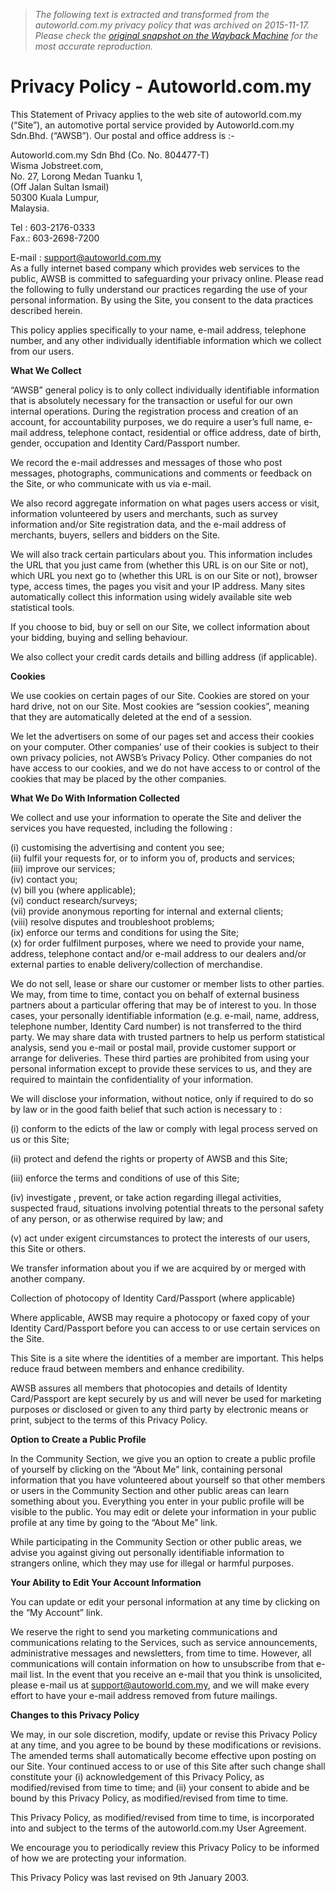 > *The following text is extracted and transformed from the autoworld.com.my privacy policy that was archived on 2015-11-17. Please check the [original snapshot on the Wayback Machine](https://web.archive.org/web/20151117203135id_/http%3A//www.autoworld.com.my/news/privacy-policy) for the most accurate reproduction.*

# Privacy Policy - Autoworld.com.my

This Statement of Privacy applies to the web site of autoworld.com.my (“Site”), an automotive portal service provided by Autoworld.com.my Sdn.Bhd. (“AWSB”). Our postal and office address is :-

Autoworld.com.my Sdn Bhd (Co. No. 804477-T)  
Wisma Jobstreet.com,  
No. 27, Lorong Medan Tuanku 1,  
(Off Jalan Sultan Ismail)  
50300 Kuala Lumpur,  
Malaysia.

Tel : 603-2176-0333  
Fax.: 603-2698-7200

E-mail : [support@autoworld.com.my](mailto:support@autoworld.com.my)  
As a fully internet based company which provides web services to the public, AWSB is committed to safeguarding your privacy online. Please read the following to fully understand our practices regarding the use of your personal information. By using the Site, you consent to the data practices described herein.

This policy applies specifically to your name, e-mail address, telephone number, and any other individually identifiable information which we collect from our users.

**What We Collect**

“AWSB” general policy is to only collect individually identifiable information that is absolutely necessary for the transaction or useful for our own internal operations. During the registration process and creation of an account, for accountability purposes, we do require a user’s full name, e-mail address, telephone contact, residential or office address, date of birth, gender, occupation and Identity Card/Passport number.

We record the e-mail addresses and messages of those who post messages, photographs, communications and comments or feedback on the Site, or who communicate with us via e-mail.

We also record aggregate information on what pages users access or visit, information volunteered by users and merchants, such as survey information and/or Site registration data, and the e-mail address of merchants, buyers, sellers and bidders on the Site.

We will also track certain particulars about you. This information includes the URL that you just came from (whether this URL is on our Site or not), which URL you next go to (whether this URL is on our Site or not), browser type, access times, the pages you visit and your IP address. Many sites automatically collect this information using widely available site web statistical tools.

If you choose to bid, buy or sell on our Site, we collect information about your bidding, buying and selling behaviour.

We also collect your credit cards details and billing address (if applicable).

**Cookies**

We use cookies on certain pages of our Site. Cookies are stored on your hard drive, not on our Site. Most cookies are “session cookies”, meaning that they are automatically deleted at the end of a session.

We let the advertisers on some of our pages set and access their cookies on your computer. Other companies’ use of their cookies is subject to their own privacy policies, not AWSB’s Privacy Policy. Other companies do not have access to our cookies, and we do not have access to or control of the cookies that may be placed by the other companies.

**What We Do With Information Collected**

We collect and use your information to operate the Site and deliver the services you have requested, including the following :

(i) customising the advertising and content you see;  
(ii) fulfil your requests for, or to inform you of, products and services;  
(iii) improve our services;  
(iv) contact you;  
(v) bill you (where applicable);  
(vi) conduct research/surveys;  
(vii) provide anonymous reporting for internal and external clients;  
(viii) resolve disputes and troubleshoot problems;  
(ix) enforce our terms and conditions for using the Site;  
(x) for order fulfilment purposes, where we need to provide your name, address, telephone contact and/or e-mail address to our dealers and/or external parties to enable delivery/collection of merchandise.

We do not sell, lease or share our customer or member lists to other parties. We may, from time to time, contact you on behalf of external business partners about a particular offering that may be of interest to you. In those cases, your personally identifiable information (e.g. e-mail, name, address, telephone number, Identity Card number) is not transferred to the third party. We may share data with trusted partners to help us perform statistical analysis, send you e-mail or postal mail, provide customer support or arrange for deliveries. These third parties are prohibited from using your personal information except to provide these services to us, and they are required to maintain the confidentiality of your information.

We will disclose your information, without notice, only if required to do so by law or in the good faith belief that such action is necessary to :

(i) conform to the edicts of the law or comply with legal process served on us or this Site;

(ii) protect and defend the rights or property of AWSB and this Site;

(iii) enforce the terms and conditions of use of this Site;

(iv) investigate , prevent, or take action regarding illegal activities, suspected fraud, situations involving potential threats to the personal safety of any person, or as otherwise required by law; and

(v) act under exigent circumstances to protect the interests of our users, this Site or others.

We transfer information about you if we are acquired by or merged with another company.

Collection of photocopy of Identity Card/Passport (where applicable)

Where applicable, AWSB may require a photocopy or faxed copy of your Identity Card/Passport before you can access to or use certain services on the Site.

This Site is a site where the identities of a member are important. This helps reduce fraud between members and enhance credibility.

AWSB assures all members that photocopies and details of Identity Card/Passport are kept securely by us and will never be used for marketing purposes or disclosed or given to any third party by electronic means or print, subject to the terms of this Privacy Policy.

**Option to Create a Public Profile**

In the Community Section, we give you an option to create a public profile of yourself by clicking on the “About Me” link, containing personal information that you have volunteered about yourself so that other members or users in the Community Section and other public areas can learn something about you. Everything you enter in your public profile will be visible to the public. You may edit or delete your information in your public profile at any time by going to the “About Me” link.

While participating in the Community Section or other public areas, we advise you against giving out personally identifiable information to strangers online, which they may use for illegal or harmful purposes.

**Your Ability to Edit Your Account Information**

You can update or edit your personal information at any time by clicking on the “My Account” link.

We reserve the right to send you marketing communications and communications relating to the Services, such as service announcements, administrative messages and newsletters, from time to time. However, all communications will contain information on how to unsubscribe from that e-mail list. In the event that you receive an e-mail that you think is unsolicited, please e-mail us at support@autoworld.com.my, and we will make every effort to have your e-mail address removed from future mailings.

**Changes to this Privacy Policy**

We may, in our sole discretion, modify, update or revise this Privacy Policy at any time, and you agree to be bound by these modifications or revisions. The amended terms shall automatically become effective upon posting on our Site. Your continued access to or use of this Site after such change shall constitute your (i) acknowledgement of this Privacy Policy, as modified/revised from time to time; and (ii) your consent to abide and be bound by this Privacy Policy, as modified/revised from time to time.

This Privacy Policy, as modified/revised from time to time, is incorporated into and subject to the terms of the autoworld.com.my User Agreement.

We encourage you to periodically review this Privacy Policy to be informed of how we are protecting your information.

This Privacy Policy was last revised on 9th January 2003.
